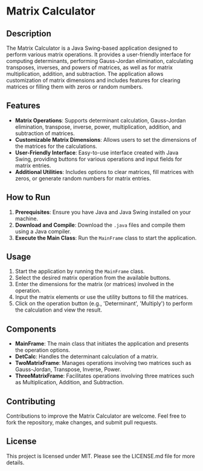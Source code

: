 
# Matrix Calculator

## Description
The Matrix Calculator is a Java Swing-based application designed to perform various matrix operations. It provides a user-friendly interface for computing determinants, performing Gauss-Jordan elimination, calculating transposes, inverses, and powers of matrices, as well as for matrix multiplication, addition, and subtraction. The application allows customization of matrix dimensions and includes features for clearing matrices or filling them with zeros or random numbers.

## Features
- **Matrix Operations**: Supports determinant calculation, Gauss-Jordan elimination, transpose, inverse, power, multiplication, addition, and subtraction of matrices.
- **Customizable Matrix Dimensions**: Allows users to set the dimensions of the matrices for the calculations.
- **User-Friendly Interface**: Easy-to-use interface created with Java Swing, providing buttons for various operations and input fields for matrix entries.
- **Additional Utilities**: Includes options to clear matrices, fill matrices with zeros, or generate random numbers for matrix entries.

## How to Run
1. **Prerequisites**: Ensure you have Java and Java Swing installed on your machine.
2. **Download and Compile**: Download the `.java` files and compile them using a Java compiler.
3. **Execute the Main Class**: Run the `MainFrame` class to start the application.

## Usage
1. Start the application by running the `MainFrame` class.
2. Select the desired matrix operation from the available buttons.
3. Enter the dimensions for the matrix (or matrices) involved in the operation.
4. Input the matrix elements or use the utility buttons to fill the matrices.
5. Click on the operation button (e.g., 'Determinant', 'Multiply') to perform the calculation and view the result.

## Components
- **MainFrame**: The main class that initiates the application and presents the operation options.
- **DetCalc**: Handles the determinant calculation of a matrix.
- **TwoMatrixFrame**: Manages operations involving two matrices such as Gauss-Jordan, Transpose, Inverse, Power.
- **ThreeMatrixFrame**: Facilitates operations involving three matrices such as Multiplication, Addition, and Subtraction.

## Contributing
Contributions to improve the Matrix Calculator are welcome. Feel free to fork the repository, make changes, and submit pull requests.

## License
This project is licensed under MIT. Please see the LICENSE.md file for more details.
